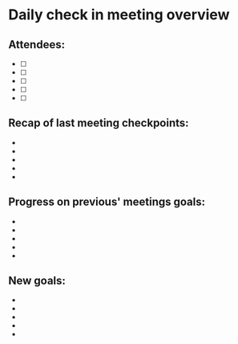 # Daily check in meeting overview 

## Attendees:
- [ ]
- [ ]
- [ ]
- [ ]
- [ ]


## Recap of last meeting checkpoints:
- 
- 
- 
- 
- 

## Progress on previous' meetings goals:
- 
- 
- 
- 
- 

## New goals:
- 
- 
- 
- 
- 

